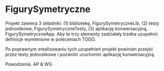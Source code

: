 # FigurySymetryczne

Projekt zawiera 3 składniki: 
(1) bibliotekę, FigurySymetryczneLib, 
(2) testy jednostkowe, FigurySymetryczneTesty,
(3) aplikację konwersacyjną, FigurySymetryczneApp.
Aby te trzy elementy zadziałały trzeba uzupełnić definicje wymienione w poleceniach TODO.

Po poprawnym zrealizowaniu tych uzupełnień projekt powinien przejść przez testy jednostkowe i pozwolić uruchomić aplikację konwersacyjną.

Powodzenia. AP & WG
